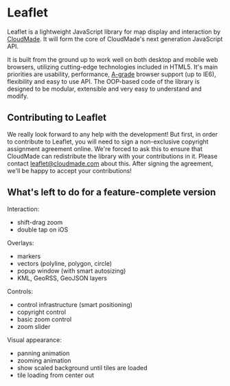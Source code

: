 Leaflet
=======
Leaflet is a lightweight JavaScript library for map display and interaction by [CloudMade](http://cloudmade.com). It will form the core of CloudMade's next generation JavaScript API.

It is built from the ground up to work well on both desktop and mobile web browsers, utilizing cutting-edge technologies included in HTML5. It's main priorities are usability, performance, [A-grade](http://developer.yahoo.com/yui/articles/gbs/) browser support (up to IE6), flexibility and easy to use API. The OOP-based code of the library is designed to be modular, extensible and very easy to understand and modify.

## Contributing to Leaflet
We really look forward to any help with the development! But first, in order to contribute to Leaflet, you will need to sign a non-exclusive copyright assignment agreement online. We're forced to ask this to ensure that CloudMade can redistribute the library with your contributions in it. Please contact [leaflet@cloudmade.com](mailto:leaflet@cloudmade.com) about this. After signing the agreement, we'll be happy to accept your contributions!

## What's left to do for a feature-complete version

 Interaction: 
 
 - shift-drag zoom
 - double tap on iOS
 
 Overlays:
 
 - markers
 - vectors (polyline, polygon, circle)
 - popup window (with smart autosizing)
 - KML, GeoRSS, GeoJSON layers
 
Controls:

 - control infrastructure (smart positioning)
 - copyright control
 - basic zoom control
 - zoom slider

Visual appearance:

 - panning animation
 - zooming animation
 - show scaled background until tiles are loaded
 - tile loading from center out
